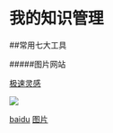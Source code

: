 # 我的知识管理
##常用七大工具

#####图片网站

[极速灵感](http://jsmind.sinaapp.com/mind)

![](http://t2.hddhhn.com/uploads/tu/201607/130/js1vefx5lgu.jpg)

[baidu](https://www.baidu.com)
[图片](https://imgur.com/)
